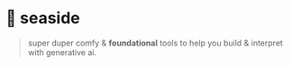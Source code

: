 # 🌊 seaside

> super duper comfy & __foundational__ tools to help you build & interpret with generative ai.
